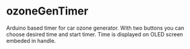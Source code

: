 # ozoneGenTimer
Arduino based timer for car ozone generator. With two buttons you can choose desired time and start timer. Time is displayed on OLED screen embeded in handle. 
